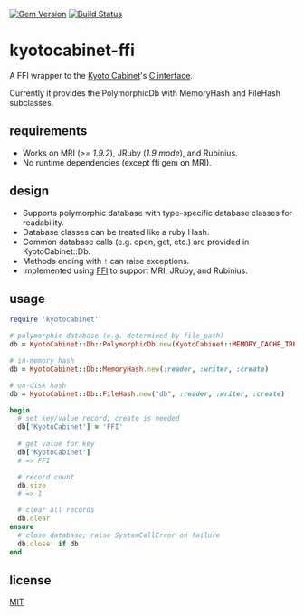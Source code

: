 [![Gem Version](https://badge.fury.io/rb/kyotocabinet-ffi.svg)](http://badge.fury.io/rb/kyotocabinet-ffi)
[![Build
Status](https://travis-ci.org/abargnesi/kyotocabinet-ffi.svg?branch=master)](https://travis-ci.org/abargnesi/kyotocabinet-ffi)

kyotocabinet-ffi
================

A FFI wrapper to the [Kyoto Cabinet](http://fallabs.com/kyotocabinet/)'s [C interface](http://fallabs.com/kyotocabinet/api/kclangc_8h.html).

Currently it provides the PolymorphicDb with MemoryHash and FileHash subclasses.

requirements
------------

- Works on MRI (*>= 1.9.2*), JRuby (*1.9 mode*), and Rubinius.
- No runtime dependencies (except ffi gem on MRI).

design
------

- Supports polymorphic database with type-specific database classes for readability.
- Database classes can be treated like a ruby Hash.
- Common database calls (e.g. open, get, etc.) are provided in KyotoCabinet::Db.
- Methods ending with ``!`` can raise exceptions.
- Implemented using [FFI](https://github.com/ffi/ffi) to support MRI,
  JRuby, and Rubinius.

usage
-----

```ruby
require 'kyotocabinet'

# polymorphic database (e.g. determined by file_path)
db = KyotoCabinet::Db::PolymorphicDb.new(KyotoCabinet::MEMORY_CACHE_TREE, :reader, :writer, :create)

# in-memory hash
db = KyotoCabinet::Db::MemoryHash.new(:reader, :writer, :create)

# on-disk hash
db = KyotoCabinet::Db::FileHash.new("db", :reader, :writer, :create)

begin
  # set key/value record; create is needed
  db['KyotoCabinet'] = 'FFI'
  
  # get value for key
  db['KyotoCabinet']
  # => FFI

  # record count
  db.size
  # => 1

  # clear all records
  db.clear
ensure
  # close database; raise SystemCallError on failure
  db.close! if db
end
```

license
-------

[MIT](http://opensource.org/licenses/MIT)
